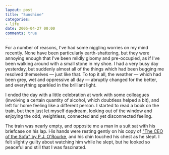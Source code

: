 ```yaml
---
layout: post
title: "Sunshine"
categories:
- life
date: 2005-04-27 00:00
comments: true
---
```


<p>For a number of reasons, I've had some niggling worries on my mind recently. None have been particularly earth-shattering, but they were annoying enough that I've been mildly gloomy and pre-occupied, as if I've been walking around with a small stone in my shoe. I had a very busy day yesterday, but suddenly almost all of the things which had been bugging me resolved themselves &mdash; just like that. To top it all, the weather &mdash; which had been grey, wet and oppressive all day &mdash; abruptly changed for the better, and everything sparkled in the brilliant light.</p>

<p>I ended the day with a little celebration at work with some colleagues (involving a certain quantity of alcohol, which doubtless helped a bit), and left for home feeling like a different person. I started to read a book on the train, but then just let myself daydream, looking out of the window and enjoying the odd, weightless, connected and yet disconnected feeling.</p>

<p>The train was nearly empty, and opposite me a man in a suit sat with his briefcase on his lap. His hands were resting gently on his copy of <a href="http://www.amazon.co.uk/exec/obidos/tg/detail/-/0330491431/butshesagirl-21">"The CEO of the Sofa" by P.J. O'Rourke</a>, and his chin touched his chest as he slept. I felt slightly guilty about watching him while he slept, but he looked so peaceful and still that I was fascinated.</p>



